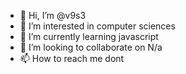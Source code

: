 - 👋 Hi, I’m @v9s3
- 👀 I’m interested in computer sciences
- 🌱 I’m currently learning javascript
- 💞️ I’m looking to collaborate on N/a
- 📫 How to reach me dont

<!---
v9s3/v9s3 is a ✨ special ✨ repository because its `README.md` (this file) appears on your GitHub profile.
You can click the Preview link to take a look at your changes.
--->
